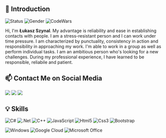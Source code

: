 ## 👋 Introduction

<!--https://user-images.githubusercontent.com/5713670/87202985-820dcb80-c2b6-11ea-9f56-7ec461c497c3.gif-->

![Status](https://img.shields.io/badge/status-up-brightgreen)
![Gender](https://img.shields.io/badge/gender-%F0%9F%A4%B5-lightgrey)
![CodeWars](https://www.codewars.com/users/lukaszynal/badges/micro)

Hi, I'm **Łukasz Szynal**. 
My advantage is reliability and ease in establishing contacts with people. I am a stress-resistant person and I can work under time pressure. I am characterized by punctuality, consistency in action and responsibility in approaching my work. I'm able to work in a group as well as perform individual tasks. I am an ambitious person who's looking for a new challenges. During my professional experience, I have learned to be responsible, reliabile and patient.

## 📫 Contact Me on Social Media

<a href="https://www.facebook.com/lukaszynal/"><img src="https://img.shields.io/badge/Facebook-1877F2?style=for-the-badge&logo=facebook&logoColor=white"></a>
<a href="https://www.linkedin.com/in/lukaszynal/"><img src="https://img.shields.io/badge/LinkedIn-0077B5?style=for-the-badge&logo=linkedin&logoColor=white"></a>
<a href="mailto:lukaszynal@gmail.com"><img src="https://img.shields.io/badge/Gmail-D14836?style=for-the-badge&logo=gmail&logoColor=white"></a>


## 💡 Skills

![C#](https://img.shields.io/badge/C%23-239120?style=for-the-badge&logo=c-sharp&logoColor=white)
![.Net](https://img.shields.io/badge/.NET-5C2D91?style=for-the-badge&logo=.net&logoColor=white)
![C++](https://img.shields.io/badge/C%2B%2B-00599C?style=for-the-badge&logo=c%2B%2B&logoColor=white)
![JavaScript](https://img.shields.io/badge/JavaScript-323330?style=for-the-badge&logo=javascript&logoColor=F7DF1E)
![Html5](https://img.shields.io/badge/HTML5-E34F26?style=for-the-badge&logo=html5&logoColor=white)
![Css3](https://img.shields.io/badge/CSS3-1572B6?style=for-the-badge&logo=css3&logoColor=white)
![Bootstrap](https://img.shields.io/badge/Bootstrap-563D7C?style=for-the-badge&logo=bootstrap&logoColor=white)

![Windows](https://img.shields.io/badge/Windows-0078D6?style=for-the-badge&logo=windows&logoColor=white)
![Google Cloud](https://img.shields.io/badge/Google_Cloud-4285F4?style=for-the-badge&logo=google-cloud&logoColor=white)
![Microsoft Office](https://img.shields.io/badge/Microsoft_Office-D83B01?style=for-the-badge&logo=microsoft-office&logoColor=white)
